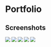 # Portfolio


## Screenshots
<img src="Portfolio/images/screenshots/Screenshot (2).png" /> 

<img src="Portfolio/images/screenshots/Screenshot (3).png" /> 

<img src="Portfolio/images/screenshots/Screenshot (4).png" /> 

<img src="Portfolio/images/screenshots/Screenshot (5).png" /> 

<img src="Portfolio/images/screenshots/Screenshot (6).png" /> 
